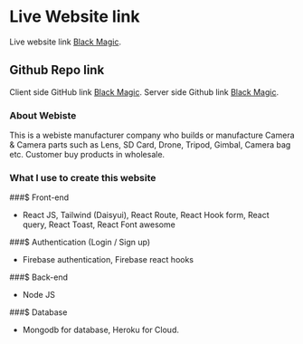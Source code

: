 # Live Website link

Live website link [Black Magic](https://manufacturer-blackmagic-client.web.app/).


## Github Repo link

Client side GitHub link [Black Magic](https://github.com/programming-hero-web-course1/manufacturer-website-client-side-Saiket-Das).
Server side Github link [Black Magic](https://github.com/programming-hero-web-course1/manufacturer-website-server-side-Saiket-Das).



### About Webiste

This is a webiste manufacturer company who builds or manufacture Camera & Camera parts such as Lens, SD Card, Drone, Tripod, Gimbal, Camera bag etc. Customer buy products in wholesale.


### What I use to create this website 

###$ Front-end
* React JS, Tailwind (Daisyui), React Route, React Hook form, React query, React Toast, React Font awesome

###$ Authentication (Login / Sign up)
* Firebase authentication, Firebase react hooks

###$ Back-end
* Node JS 

###$ Database
* Mongodb for database, Heroku for Cloud. 




